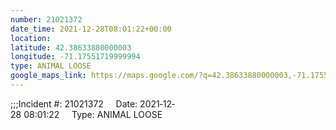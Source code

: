 ```yaml
---
number: 21021372
date_time: 2021-12-28T08:01:22+00:00
location: 
latitude: 42.38633880000003
longitude: -71.17551719999994
type: ANIMAL LOOSE
google_maps_link: https://maps.google.com/?q=42.38633880000003,-71.17551719999994
---
```


;;;Incident #: 21021372     Date: 2021‐12‐28 08:01:22     Type: ANIMAL LOOSE
